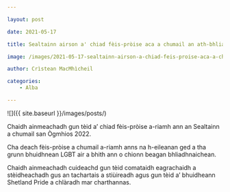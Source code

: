 ```yaml
---

layout: post

date: 2021-05-17

title: Sealtainn airson a' chiad fèis-pròise aca a chumail an ath-bhliadhna

image: /images/2021-05-17-sealtainn-airson-a-chiad-feis-proise-aca-a-chumail-an-ath-bhliadhna.webp

author: Crìstean MacMhìcheil

categories:
    - Alba

---
```


![]({{ site.baseurl }}/images/posts/)

Chaidh ainmeachadh gun tèid a’ chiad fèis-pròise a-riamh ann an Sealtainn a chumail san Ògmhios 2022.

Cha deach fèis-pròise a chumail a-riamh anns na h-eileanan ged a tha grunn bhuidhnean LGBT air a bhith ann o chionn beagan bhliadhnaichean.

Chaidh ainmeachadh cuideachd gun tèid comataidh eagrachaidh a stèidheachadh gus an tachartais a stiùireadh agus gun tèid a’ bhuidheann Shetland Pride a chlàradh mar charthannas.

